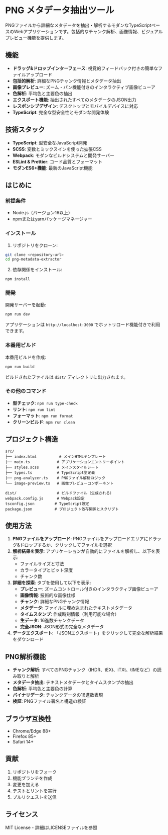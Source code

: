 # PNG メタデータ抽出ツール

PNGファイルから詳細なメタデータを抽出・解析するモダンなTypeScriptベースのWebアプリケーションです。包括的なチャンク解析、画像情報、ビジュアルプレビュー機能を提供します。

## 機能

- **ドラッグ&ドロップインターフェース**: 視覚的フィードバック付きの簡単なファイルアップロード
- **包括的解析**: 詳細なPNGチャンク情報とメタデータ抽出
- **画像プレビュー**: ズーム・パン機能付きのインタラクティブ画像ビューア
- **色解析**: 平均色と主要色の抽出
- **エクスポート機能**: 抽出されたすべてのメタデータのJSON出力
- **レスポンシブデザイン**: デスクトップとモバイルデバイスに対応
- **TypeScript**: 完全な型安全性とモダンな開発体験

## 技術スタック

- **TypeScript**: 型安全なJavaScript開発
- **SCSS**: 変数とミックスインを使った拡張CSS
- **Webpack**: モダンなビルドシステムと開発サーバー
- **ESLint & Prettier**: コード品質とフォーマット
- **モダンES6+機能**: 最新のJavaScript機能

## はじめに

### 前提条件

- Node.js（バージョン16以上）
- npmまたはyarnパッケージマネージャー

### インストール

1. リポジトリをクローン:

```bash
git clone <repository-url>
cd png-metadata-extractor
```

2. 依存関係をインストール:

```bash
npm install
```

### 開発

開発サーバーを起動:

```bash
npm run dev
```

アプリケーションは `http://localhost:3000` でホットリロード機能付きで利用できます。

### 本番用ビルド

本番用ビルドを作成:

```bash
npm run build
```

ビルドされたファイルは `dist/` ディレクトリに出力されます。

### その他のコマンド

- **型チェック**: `npm run type-check`
- **リント**: `npm run lint`
- **フォーマット**: `npm run format`
- **クリーンビルド**: `npm run clean`

## プロジェクト構造

```text
src/
├── index.html          # メインHTMLテンプレート
├── main.ts            # アプリケーションエントリーポイント
├── styles.scss        # メインスタイルシート
├── types.ts           # TypeScript型定義
├── png-analyzer.ts    # PNGファイル解析ロジック
└── image-preview.ts   # 画像プレビューコンポーネント

dist/                  # ビルドファイル（生成される）
webpack.config.js      # Webpack設定
tsconfig.json         # TypeScript設定
package.json          # プロジェクト依存関係とスクリプト
```

## 使用方法

1. **PNGファイルをアップロード**: PNGファイルをアップロードエリアにドラッグ&ドロップするか、クリックしてファイルを選択
2. **解析結果を表示**: アプリケーションが自動的にファイルを解析し、以下を表示:
   - ファイルサイズと寸法
   - カラータイプとビット深度
   - チャンク数
3. **詳細を探索**: タブを使用して以下を表示:
   - **プレビュー**: ズームコントロール付きのインタラクティブ画像ビューア
   - **画像情報**: 技術的な画像仕様
   - **チャンク**: 詳細なPNGチャンク情報
   - **メタデータ**: ファイルに埋め込まれたテキストメタデータ
   - **タイムスタンプ**: 作成時刻情報（利用可能な場合）
   - **生データ**: 16進数チャンクデータ
   - **完全JSON**: JSON形式の完全なメタデータ
4. **データエクスポート**: 「JSONエクスポート」をクリックして完全な解析結果をダウンロード

## PNG解析機能

- **チャンク解析**: すべてのPNGチャンク（IHDR、tEXt、iTXt、tIMEなど）の読み取りと解析
- **メタデータ抽出**: テキストメタデータとタイムスタンプの抽出
- **色解析**: 平均色と主要色の計算
- **バイナリデータ**: チャンクデータの16進数表現
- **検証**: PNGファイル署名と構造の検証

## ブラウザ互換性

- Chrome/Edge 88+
- Firefox 85+
- Safari 14+

## 貢献

1. リポジトリをフォーク
2. 機能ブランチを作成
3. 変更を加える
4. テストとリントを実行
5. プルリクエストを送信

## ライセンス

MIT License - 詳細はLICENSEファイルを参照
